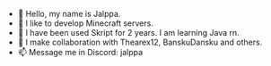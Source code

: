 - 👋 Hello, my name is Jalppa.
- 👀 I like to develop Minecraft servers.
- 🌱 I have been used Skript for 2 years. I am learning Java rn.
- 💞️ I make collaboration with Thearex12, BanskuDansku and others.
- 📫 Message me in Discord: jalppa

<!---
YtJalppa/YtJalppa is a ✨ special ✨ repository because its `README.md` (this file) appears on your GitHub profile.
You can click the Preview link to take a look at your changes.
--->
